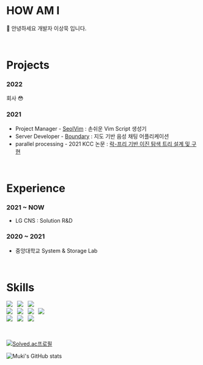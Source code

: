 # HOW AM I
🌱 안녕하세요 개발자 이상묵 입니다.

<br>

# Projects
### 2022
회사 😳

### 2021
- Project Manager - [SeolVim](https://github.com/mukisang/SeolVim_Frontend_pub) : 손쉬운 Vim Script 생성기
- Server Developer - [Boundary](https://github.com/mukisang/Boundary-Back-Deploy) : 지도 기반 음성 채팅 어플리케이션
- parallel processing - 2021 KCC 논문 : [락-프리 기반 이진 탐색 트리 설계 및 구현](https://www.dbpia.co.kr/journal/articleDetail?nodeId=NODE10583553)

<br>

# Experience
### 2021 ~ NOW
- LG CNS : Solution R&D

### 2020 ~ 2021
- 중앙대학교 System & Storage Lab

<br>

<div>
 
 
# Skills
  
<img src="https://img.shields.io/badge/python-3670A0?style=for-the-badge&logo=python&logoColor=ffdd54"/></a>&nbsp;&nbsp;
<img src="https://img.shields.io/badge/Java-007396?style=for-the-badge&logo=Java&logoColor=white"/></a>&nbsp;&nbsp;
<img src="https://img.shields.io/badge/c++-%2300599C.svg?style=for-the-badge&logo=c%2B%2B&logoColor=white"/></a>&nbsp;&nbsp;
<br>
<img src="https://img.shields.io/badge/Linux-FCC624?style=for-the-badge&logo=linux&logoColor=black"/></a>&nbsp;&nbsp;
<img src="https://img.shields.io/badge/Ubuntu-E95420?style=for-the-badge&logo=ubuntu&logoColor=white"/></a>&nbsp;&nbsp;
<img src="https://img.shields.io/badge/Node.js-339933?style=for-the-badge&logo=Node.js&logoColor=white"/></a>&nbsp;&nbsp;
<img src="https://img.shields.io/badge/django-%23092E20.svg?style=for-the-badge&logo=django&logoColor=white"/></a>&nbsp;&nbsp;
<br>
<img src="https://img.shields.io/badge/Git-F05032?style=for-the-badge&logo=Git&logoColor=white"/></a>&nbsp;&nbsp;
<img src="https://img.shields.io/badge/GitHub Actions-2088FF?style=for-the-badge&logo=GitHub-Actions&logoColor=white"/></a>&nbsp;&nbsp;
<img src="https://img.shields.io/badge/jira-%230A0FFF.svg?style=for-the-badge&logo=jira&logoColor=white"/></a>&nbsp;&nbsp;

 
 <br>

[![Solved.ac프로필](http://mazassumnida.wtf/api/generate_badge?boj=sodlfmadms)](https://solved.ac/sodlfmadms)

![Muki's GitHub stats](https://github-readme-stats.vercel.app/api?username=mukisang&show_icons=true&theme=merko)


<br>

</div>

